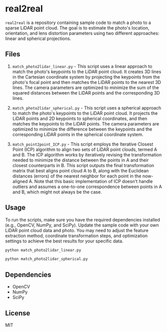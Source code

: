# real2real

`real2real` is a repository containing sample code to match a photo to a sparse LiDAR point cloud. The goal is to estimate the photo's location, orientation, and lens distortion parameters using two different approaches: linear and spherical projections.

## Files

1. `match_photo2lidar_linear.py` - This script uses a linear approach to match the photo's keypoints to the LiDAR point cloud. It creates 3D lines in the Cartesian coordinate system by projecting the keypoints from the photo's focal point and then matches the LiDAR points to the nearest 3D lines. The camera parameters are optimized to minimize the sum of the squared distances between the LiDAR points and the corresponding 3D lines.

2. `match_photo2lidar_spherical.py` - This script uses a spherical approach to match the photo's keypoints to the LiDAR point cloud. It projects the LiDAR points and 2D keypoints to spherical coordinates, and then matches the keypoints to the LiDAR points. The camera parameters are optimized to minimize the difference between the keypoints and the corresponding LiDAR points in the spherical coordinate system.

3. `match_point2point_ICP.py` - This script employs the Iterative Closest Point (ICP) algorithm to align two sets of LiDAR point clouds, termed A and B. The ICP algorithm works by iteratively revising the transformation needed to minimize the distance between the points in A and their closest counterparts in B. This script outputs the final transformation matrix that best aligns point cloud A to B, along with the Euclidean distances (errors) of the nearest neighbor for each point in the now-aligned A. Note that this basic implementation of ICP doesn't handle outliers and assumes a one-to-one correspondence between points in A and B, which might not always be the case.

## Usage

To run the scripts, make sure you have the required dependencies installed (e.g., OpenCV, NumPy, and SciPy). Update the sample code with your own LiDAR point cloud data and photo. You may need to adjust the feature extraction method, coordinate transformation steps, and optimization settings to achieve the best results for your specific data.

```bash
python match_photo2lidar_linear.py
```

```bash
python match_photo2lidar_spherical.py
```

## Dependencies

- OpenCV
- NumPy
- SciPy

## License

MIT

